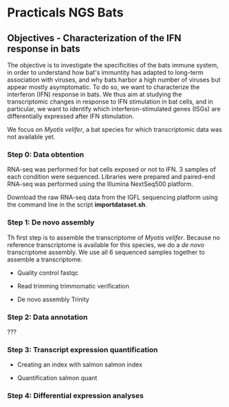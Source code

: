 # Practicals NGS Bats 
## Objectives - Characterization of the IFN response in bats
The objective is to investigate the specificities of the bats immune system, in order to understand how bat's immuntity has adapted to long-term association with viruses, and why bats harbor a high number of viruses but appear mostly asymptomatic. 
To do so, we want to characterize the interferon (IFN) response in bats. We thus aim at studying the transcriptomic changes in response to IFN stimulation in bat cells, and in particular, we want to identify which interferon-stimulated genes (ISGs) are differentially expressed after IFN stimulation. 

We focus on *Myotis velifer*, a bat species for which transcriptomic data was not available yet.  

### Step 0: Data obtention
RNA-seq was performed for bat cells exposed or not to IFN. 
3 samples of each condition were sequenced. Libraries were prepared and paired-end RNA-seq was performed using the Illumina NextSeq500 platform.

Download the raw RNA-seq data from the IGFL sequencing platform using the command line in the script **importdataset.sh**.

### Step 1: De novo assembly 
Th first step is to assemble the transcriptome of *Myotis velifer*. Because no reference transcriptome is available for this species, we do a *de novo* transcriptome assembly. We use all 6 sequenced samples together to assemble a transcriptome. 

- Quality control 
fastqc

-  Read trimming
trimmomatic
verification 

- De novo assembly
Trinity

### Step 2: Data annotation
???

### Step 3: Transcript expression quantification

- Creating an index with salmon
salmon index

- Quantification
salmon quant

### Step 4: Differential expression analyses
